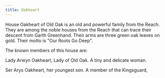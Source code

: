 ```yaml
---
title: Oakheart
---
```


 House Oakheart of Old Oak is an old and powerful family from the Reach. They are among the noble houses from the Reach that can trace their descent from Garth Greenhand. Their arms are three green oak leaves on gold. Their motto is "Our Roots Go Deep".

The known members of this house are:

Lady Arwyn Oakheart, Lady of Old Oak. A tiny and delicate woman.

Ser Arys Oakheart, her youngest son. A member of the Kingsguard,


